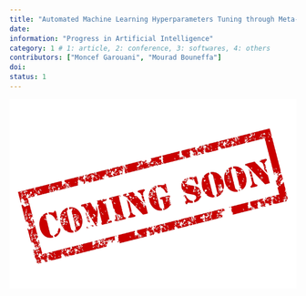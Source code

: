 ```yaml
---
title: "Automated Machine Learning Hyperparameters Tuning through Meta-Guided Bayesian Optimization"
date:  
information: "Progress in Artificial Intelligence"
category: 1 # 1: article, 2: conference, 3: softwares, 4: others
contributors: ["Moncef Garouani", "Mourad Bouneffa"]
doi: 
status: 1
---
```


<a href="" target="_blank"><img src="soon.png" /></a>